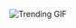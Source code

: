 ![Trending GIF](https://media2.giphy.com/media/v1.Y2lkPThiYjIxNzcyOXhkc3JnbzlmbmV6YnE3a2pvMWwwc3B1bXNsOWd2OXhhYTZqZ2JhcSZlcD12MV9naWZzX3NlYXJjaCZjdD1n/YQitE4YNQNahy/giphy.gif)

